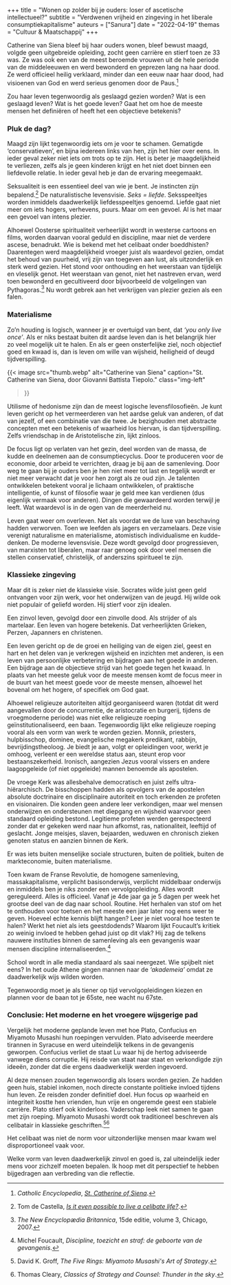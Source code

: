 +++
title    = "Wonen op zolder bij je ouders: loser of ascetische intellectueel?"
subtitle = "Verdwenen vrijheid en zingeving in het liberale consumptiekapitalisme"
auteurs  = ["Sanura"]
date     = "2022-04-19"
themas   = "Cultuur & Maatschappij"
+++


Catherine van Siena bleef bij haar ouders wonen, bleef bewust maagd, volgde geen uitgebreide opleiding, zocht geen carrière en stierf toen ze 33 was. Ze was ook een van de meest beroemde vrouwen uit de hele periode van de middeleeuwen en werd bewonderd en geprezen lang na haar dood. Ze werd officieel heilig verklaard, minder dan een eeuw naar haar dood, had visioenen van God en werd serieus genomen door de Paus.[^1]

Zou haar leven tegenwoordig als geslaagd gezien worden? Wat is een geslaagd leven? Wat is het goede leven? Gaat het om hoe de meeste mensen het definiëren of heeft het een objectieve betekenis?


### Pluk de dag?

Maagd zijn lijkt tegenwoordig iets om je voor te schamen. Gematigde ‘conservatieven’, en bijna iedereen links van hen, zijn het hier over eens. In ieder geval zeker niet iets om trots op te zijn. Het is beter je maagdelijkheid te verliezen, zelfs als je geen kinderen krijgt en het niet doet binnen een liefdevolle relatie. In ieder geval heb je dan de ervaring meegemaakt. 

Seksualiteit is een essentieel deel van wie je bent. Je instincten zijn bepalend.[^2] De naturalistische levensvisie. _Seks = liefde_. Seksspeeltjes worden inmiddels daadwerkelijk liefdesspeeltjes genoemd. Liefde gaat niet meer om iets hogers, verhevens, puurs. Maar om een gevoel. Al is het maar een gevoel van intens plezier. 

Alhoewel Oosterse spiritualiteit verheerlijkt wordt in westerse cartoons en films, worden daarvan vooral geduld en discipline, maar niet de verdere ascese, benadrukt. Wie is bekend met het celibaat onder boeddhisten? Daarentegen werd maagdelijkheid vroeger juist als waardevol gezien, omdat het behoud van puurheid, vrij zijn van toegeven aan lust, als uitzonderlijk en sterk werd gezien. Het stond voor onthouding en het weerstaan van tijdelijk en vleselijk genot. Het weerstaan van genot, niet het nastreven ervan, werd toen bewonderd en gecultiveerd door bijvoorbeeld de volgelingen van Pythagoras.[^3] Nu wordt gebrek aan het verkrijgen van plezier gezien als een falen. 


### Materialisme

Zo’n houding is logisch, wanneer je er overtuigd van bent, dat _‘you only live once’_. Als er niks bestaat buiten dit aardse leven dan is het belangrijk hier zo veel mogelijk uit te halen. En als er geen onsterfelijke ziel, noch objectief goed en kwaad is, dan is leven om wille van wijsheid, heiligheid of deugd tijdverspilling. 

{{< image
	src="thumb.webp"
	alt="Catherine van Siena"
	caption="St. Catherine van Siena, door Giovanni Battista Tiepolo."
	class="img-left"
>}}

Utilisme of hedonisme zijn dan de meest logische levensfilosofieën. Je kunt leven gericht op het vermeerderen van het aardse geluk van anderen, of dat van jezelf, of een combinatie van die twee. Je bezighouden met abstracte concepten met een betekenis of waarheid los hiervan, is dan tijdverspilling. Zelfs vriendschap in de Aristotelische zin, lijkt zinloos.

De focus ligt op verlaten van het gezin, deel worden van de massa, de kudde en deelnemen aan de consumptiecyclus. Door te produceren voor de economie, door arbeid te verrichten, draag je bij aan de samenleving. Door weg te gaan bij je ouders ben je hen niet meer tot last en tegelijk wordt er niet meer verwacht dat je voor hen zorgt als ze oud zijn. Je talenten ontwikkelen betekent vooral je lichaam ontwikkelen, of praktische intelligentie, of kunst of filosofie waar je geld mee kan verdienen (dus eigenlijk vermaak voor anderen). Dingen die gewaardeerd worden terwijl je leeft. Wat waardevol is in de ogen van de meerderheid nu.

Leven gaat weer om overleven. Net als voordat we de luxe van beschaving hadden verworven. Toen we leefden als jagers en verzamelaars. Deze visie verenigt naturalisme en materialisme, atomistisch individualisme en kudde-denken. De moderne levensvisie. Deze wordt gevolgd door progressieven, van marxisten tot liberalen, maar raar genoeg ook door veel mensen die stellen conservatief, christelijk, of anderszins spiritueel te zijn. 


### Klassieke zingeving

Maar dit is zeker niet de klassieke visie. Socrates wilde juist geen geld ontvangen voor zijn werk, voor het onderwijzen van de jeugd. Hij wilde ook niet populair of geliefd worden. Hij stierf voor zijn idealen.

Een zinvol leven, gevolgd door een zinvolle dood. Als strijder of als martelaar. Een leven van hogere betekenis. Dat verheerlijkten Grieken, Perzen, Japanners en christenen. 

Een leven gericht op de de groei en heiliging van de eigen ziel, geest en hart en het delen van je verkregen wijsheid en inzichten met anderen, is een leven van persoonlijke verbetering en bijdragen aan het goede in anderen. Een bijdrage aan de objectieve strijd van het goede tegen het kwaad. In plaats van het meeste geluk voor de meeste mensen komt de focus meer in de buurt van het meest goede voor de meeste mensen, alhoewel het bovenal om het hogere, of specifiek om God gaat.

Alhoewel religieuze autoriteiten altijd georganiseerd waren (totdat dit werd aangevallen door de concurrentie, de aristocratie en burgerij, tijdens de vroegmoderne periode) was niet elke religieuze roeping geïnstitutionaliseerd, een baan. Tegenwoordig lijkt elke religieuze roeping vooral als een vorm van werk te worden gezien. Monnik, priesters, hulpbisschop, dominee, evangelische megakerk predikant, rabbijn, bevrijdingstheoloog. Je biedt je aan, volgt er opleidingen voor, werkt je omhoog, verleent er een wereldse status aan, steunt erop voor bestaanszekerheid. Ironisch, aangezien Jezus vooral vissers en andere laagopgeleide (of niet opgeleide) mannen benoemde als apostelen.

De vroege Kerk was allesbehalve democratisch en juist zelfs ultra-hiërarchisch. De bisschoppen hadden als opvolgers van de apostelen absolute doctrinaire en disciplinaire autoriteit en toch erkenden ze profeten en visionairen. Die konden geen andere leer verkondigen, maar wel mensen onderwijzen en ondersteunen met diepgang en wijsheid waarvoor geen standaard opleiding bestond. Legitieme profeten werden gerespecteerd zonder dat er gekeken werd naar hun afkomst, ras, nationaliteit, leeftijd of geslacht. Jonge meisjes, slaven, bejaarden, weduwen en chronisch zieken genoten status en aanzien binnen de Kerk.

Er was iets buiten menselijke sociale structuren, buiten de politiek, buiten de markteconomie, buiten materialisme. 

Toen kwam de Franse Revolutie, de homogene samenleving, massakapitalisme, verplicht basisonderwijs, verplicht middelbaar onderwijs en inmiddels ben je niks zonder een vervolgopleiding. Alles wordt gereguleerd. Alles is officieel. Vanaf je 4de jaar ga je 5 dagen per week het grootse deel van de dag naar school. Routine. Het herhalen van stof om het te onthouden voor toetsen en het meeste een jaar later nog eens weer te geven. Hoeveel echte kennis blijft hangen? Leer je niet vooral hoe testen te halen? Werkt het niet als iets geestdodends? Waarom lijkt Foucault’s kritiek zo weinig invloed te hebben gehad juist op dit vlak? Hij zag de telkens nauwere instituties binnen de samenleving als een gevangenis waar mensen discipline internaliseerden.[^5] 

School wordt in alle media standaard als saai neergezet. Wie spijbelt niet eens? In het oude Athene gingen mannen naar de _‘akademeia’_ omdat ze daadwerkelijk wijs wilden worden.

Tegenwoordig moet je als tiener op tijd vervolgopleidingen kiezen en plannen voor de baan tot je 65ste, nee wacht nu 67ste.


### Conclusie: Het moderne en het vroegere wijsgerige pad

Vergelijk het moderne geplande leven met hoe Plato, Confucius en Miyamoto Musashi hun roepingen vervulden. Plato adviseerde meerdere tirannen in Syracuse en werd uiteindelijk telkens in de gevangenis geworpen. Confucius verliet de staat Lu waar hij de hertog adviseerde vanwege diens corruptie. Hij reisde van staat naar staat en verkondigde zijn ideeën, zonder dat die ergens daadwerkelijk werden ingevoerd.

Al deze mensen zouden tegenwoordig als losers worden gezien. Ze hadden geen huis, stabiel inkomen, noch directe constante politieke invloed tijdens hun leven. Ze reisden zonder definitief doel. Hun focus op waarheid en integriteit kostte hen vrienden, hun vrije en ongeremde geest een stabiele carrière. Plato stierf ook kinderloos. Vaderschap leek niet samen te gaan met zijn roeping. Miyamoto Musashi wordt ook traditioneel beschreven als celibatair in klassieke geschriften.[^6][^7]

Het celibaat was niet de norm voor uitzonderlijke mensen maar kwam wel disproportioneel vaak voor. 

Welke vorm van leven daadwerkelijk zinvol en goed is, zal uiteindelijk ieder mens voor zichzelf moeten bepalen. Ik hoop met dit perspectief te hebben bijgedragen aan verbreding van die reflectie.


[^1]: _Catholic Encyclopedia_, _[St. Catherine of Siena](https://www.newadvent.org/cathen/03447a.htm)_.
[^2]: Tom de Castella, _[Is it even possible to live a celibate life?](https://www.bbc.com/news/magazine-21654663)_.
[^3]: _The New Encyclopædia Britannica_, 15de editie, volume 3, Chicago, 2007.
[^4]: _TV Tropes_, _[Must Not Die a Virgin](https://tvtropes.org/pmwiki/pmwiki.php/Main/MustNotDieAVirgin)_.
[^5]: Michel Foucault, _Discipline, toezicht en straf: de geboorte van de gevangenis_.
[^6]: David K. Groff, _The Five Rings: Miyamoto Musashi's Art of Strategy_.
[^7]: Thomas Cleary, _Classics of Strategy and Counsel: Thunder in the sky_.
